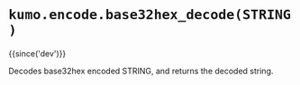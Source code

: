 # `kumo.encode.base32hex_decode(STRING)`

{{since('dev')}}

Decodes base32hex encoded STRING, and returns the decoded string.

